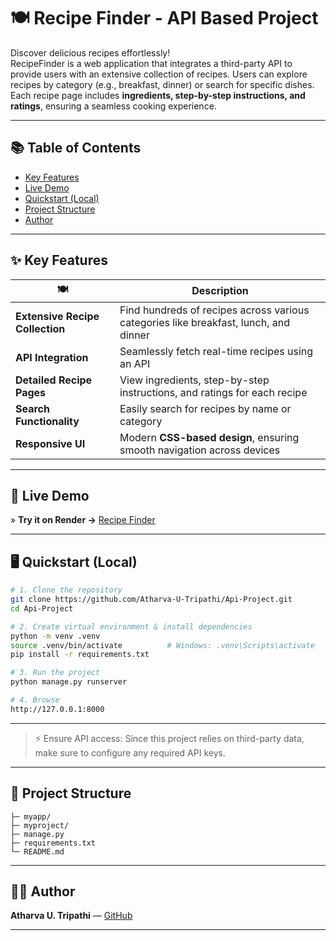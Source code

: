 # 🍽️ Recipe Finder - API Based Project

Discover delicious recipes effortlessly!  
RecipeFinder is a web application that integrates a third-party API to provide users with an extensive collection of recipes. Users can explore recipes by category (e.g., breakfast, dinner) or search for specific dishes. Each recipe page includes **ingredients, step-by-step instructions, and ratings**, ensuring a seamless cooking experience.

---

## 📚 Table of Contents
<ul>
  <li><a href="#key-features">Key Features</a></li>
  <li><a href="#live-demo">Live Demo</a></li>
  <li><a href="#quickstart-local">Quickstart&nbsp;(Local)</a></li>
  <li><a href="#project-structure">Project Structure</a></li>
  <li><a href="#author">Author</a></li>
</ul>

---

<a id="key-features"></a>
## ✨ Key Features
| 🍽️ | Description |
|----|-------------|
| **Extensive Recipe Collection** | Find hundreds of recipes across various categories like breakfast, lunch, and dinner |
| **API Integration** | Seamlessly fetch real-time recipes using an API |
| **Detailed Recipe Pages** | View ingredients, step-by-step instructions, and ratings for each recipe |
| **Search Functionality** | Easily search for recipes by name or category |
| **Responsive UI** | Modern **CSS-based design**, ensuring smooth navigation across devices |

---

<a id="live-demo"></a>
## 🚀 Live Demo
» **Try it on Render →** [Recipe Finder](https://recipe-finder-z4i7.onrender.com)

---

<a id="quickstart-local"></a>
## 🖥️ Quickstart (Local)
```bash
# 1. Clone the repository
git clone https://github.com/Atharva-U-Tripathi/Api-Project.git
cd Api-Project

# 2. Create virtual environment & install dependencies
python -m venv .venv
source .venv/bin/activate          # Windows: .venv\Scripts\activate
pip install -r requirements.txt

# 3. Run the project
python manage.py runserver

# 4. Browse
http://127.0.0.1:8000
```

---

> ⚡ Ensure API access: Since this project relies on third-party data, make sure to configure any required API keys.

---

<a id="project-structure"></a>
## 📂 Project Structure
```text
├─ myapp/
├─ myproject/
├─ manage.py
├─ requirements.txt
└─ README.md
```

---

<a id="author"></a>
## 🙋‍♂️ Author
**Atharva U. Tripathi** — [GitHub](https://github.com/Atharva-U-Tripathi)

---
 

